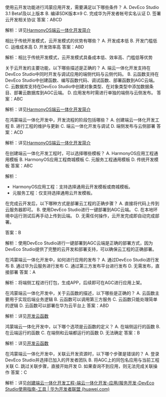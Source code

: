 使用云开发功能进行鸿蒙应用开发，需要满足以下哪些条件？
A. DevEco Studio 3.1 Beta1及以上版本
B. 编译SDK版本≥9
C. 完成华为开发者帐号实名认证
D. 签署云开发相关协议
答案：ABCD

解析：详见[HarmonyOS端云一体化开发简介](https://developer.huawei.com/consumer/cn/doc/harmonyos-guides-V2/agc-harmonyos-clouddev-overview-0000001489475661-V2)

相比于传统开发模式，云开发模式的优势有哪些？
A. 开发成本低
B. 开发门槛低
C. 运维成本高
D. 开发效率高
答案：ABD

解析：相比于传统开发模式，云开发模式具备成本低、效率高、门槛低等优势

关于云开发的主要功能，以下哪些描述是正确的？
A. 端云一体化开发支持在DevEco Studio中同时开发与调试应用的端侧代码与云侧代码。
B. 云函数支持在DevEco Studio中创建函数、编写函数代码、调试函数、部署函数到AGC云端。
C. 云数据库支持在DevEco Studio中创建对象类型、在对象类型中添加数据条目、部署云数据库到AGC云端。
D. 应用发布时需进行单独的端侧与云侧发布。
答案：ABC

解析：详见[HarmonyOS端云一体化开发简介](https://developer.huawei.com/consumer/cn/doc/harmonyos-guides-V2/agc-harmonyos-clouddev-overview-0000001489475661-V2)

在鸿蒙端云一体化开发中，开发流程的阶段包括哪些？
A. 创建端云一体化开发工程
B. 进行工程的维护与更新
C. 端云一体化开发与调试
D. 端侧发布与云侧部署
答案：ACD

解析：详见[HarmonyOS端云一体化开发简介](https://developer.huawei.com/consumer/cn/doc/harmonyos-guides-V2/agc-harmonyos-clouddev-overview-0000001489475661-V2)

在创建端云一体化开发工程时，可以选择哪些模板？
A. HarmonyOS应用工程通用模板
B. HarmonyOS应用工程商城模板
C. 元服务工程通用模板
D. 传统开发模板
答案：ABC

解析：

- HarmonyOS应用工程：支持选择通用云开发模板或商城模板。
- 元服务工程：仅支持选择通用云开发模板。

在完成云开发后，以下哪种方式是部署云工程的正确步骤？
A. 直接将代码上传到云服务器即可。
B. 使用DevEco Studio进行一键部署到AGC云端。
C. 在本地环境中运行测试后再手动上传到云端。
D. 无需任何操作，云开发完成即自动完成部署。

答案：B

解析：使用DevEco Studio进行一键部署到AGC云端是正确的部署方式，因为DevEco Studio提供了完整的云开发和部署支持，可以确保云工程的正确部署。

在鸿蒙端云一体化开发中，如何进行应用的发布？
A. 通过DevEco Studio进行发布
B. 通过华为云服务进行发布
C. 通过第三方发布平台进行发布
D. 无需发布，直接部署
答案：A

解析：将端侧工程进行打包，生成APP，后续即可在AGC进行应用上架。

在鸿蒙端云一体化开发中，关于云函数的描述，以下哪些是正确的？
A. 云函数主要用于实现后端业务逻辑
B. 云函数可以调用第三方服务
C. 云函数只能处理简单的逻辑
D. 云函数可以部署在华为云平台上
答案：ABD

解析：详见[开发云函数](https://developer.huawei.com/consumer/cn/doc/harmonyos-guides-V2/agc-harmonyos-clouddev-cloudfunctions-0000001489715925-V2)

鸿蒙端云一体化开发中，以下哪个选项是云函数的定义？
A. 在端侧运行的函数
B. 在云端运行的函数
C. 在端侧和云端都运行的函数
D. 无法确定
答案：B

解析：详见[开发云函数](https://developer.huawei.com/consumer/cn/doc/harmonyos-guides-V2/agc-harmonyos-clouddev-cloudfunctions-0000001489715925-V2)

在鸿蒙端云一体化开发中，关联云开发资源时，以下哪个步骤是错误的？
A. 登录DevEco Studio并选择已加入的开发者团队
B. 将AGC上的同包名应用与当前工程关联
C. 跳过关联步骤，直接开始开发
D. 如果查询不到应用，则无法完成关联操作
答案：C

解析：详见[创建端云一体化开发工程-端云一体化开发-应用/服务开发-DevEco Studio使用指南-工具 | 华为开发者联盟 (huawei.com)](https://developer.huawei.com/consumer/cn/doc/harmonyos-guides-V2/agc-harmonyos-clouddev-createproject-0000001439596128-V2)